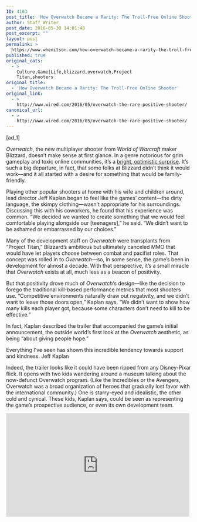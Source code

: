 ```yaml
---
ID: 4103
post_title: 'How Overwatch Became a Rarity: The Troll-Free Online Shooter'
author: Staff Writer
post_date: 2016-05-30 14:01:48
post_excerpt: ""
layout: post
permalink: >
  https://www.whenitson.com/how-overwatch-became-a-rarity-the-troll-free-online-shooter/
published: true
original_cats:
  - >
    Culture,Game|Life,blizzard,overwatch,Project
    Titan,shooters
original_title:
  - 'How Overwatch Became a Rarity: The Troll-Free Online Shooter'
original_link:
  - >
    http://www.wired.com/2016/05/overwatch-the-rare-positive-shooter/
canonical_url:
  - >
    http://www.wired.com/2016/05/overwatch-the-rare-positive-shooter/
---
```

 [ad_1]
<br><div id=""><p><em>Overwatch</em>, the new multiplayer shooter from <em>World of Warcraft</em> maker Blizzard, doesn’t make sense at first glance. In a genre notorious for grim gameplay and toxic online communities, it’s a <a href="http://www.wired.com/2016/05/overwatch-first-impressions/" target="_blank">bright, optimistic surprise</a>. It’s such a big departure, in fact, that some folks at Blizzard didn’t think it would work—and it all started with a desire for something that would be family-friendly.</p>
<p>Playing other popular shooters at home with his wife and children around, lead director Jeff Kaplan began to feel like the games’ content—the dirty language, the skimpy clothing—wasn’t appropriate for his surroundings. Discussing this with his coworkers, he found that his experience was common. “We decided we wanted to create something that we would feel comfortable playing alongside our [teenagers],” he said. “We didn’t want to be ashamed or embarrassed by our choices.”</p>
<p>Many of the development staff on <em>Overwatch</em> were transplants from “Project Titan,” Blizzard’s ambitious but ultimately canceled MMO that would have let players choose between combat and pacifist roles. That concept was rolled in to <em>Overwatch</em>—so, in some sense, the game’s been in development for almost a decade. With that perspective, it’s a small miracle that <em>Overwatch</em> exists at all, much less as a beacon of positivity.</p>
<p>But that positivity drove much of <em>Overwatch</em>‘s design—like the decision to forego the traditional kill-based performance metrics that most shooters use. “Competitive environments naturally draw out negativity, and we didn’t want to leave those doors open,” Kaplan says. “We didn’t want to show how many kills each player got, because some characters don’t need to kill to be effective.”</p>
<p>In fact, Kaplan described the trailer that accompanied the game’s initial announcement, the outside world’s first look at the <em>Overwatch</em> aesthetic, as being “about giving people hope.”</p>
<p data-js="fader" class="pullquote carve fader">
	Everything I've seen has shown this incredible tendency towards support and kindness.	<span class="attribution">Jeff Kaplan</span>
</p>

<p>Indeed, the trailer looks like it could have been ripped from any Disney-Pixar flick. It opens with two kids wandering around a museum talking about the now-defunct Overwatch program. (Like the Incredibles or the Avengers, Overwatch was a broad organization of heroes that gradually lost favor with the international community.) One is starry-eyed and idealistic, the other cold and cynical. These kids, Kaplan says, could be seen as representing the game’s prospective audience, or even its own development team.</p>
<p><iframe width="500" height="281" src="https://www.youtube.com/embed/FqnKB22pOC0?feature=oembed" frameborder="0" allowfullscreen=""/></p>
<p>In the clip, the hoodie-cloaked cynical child jeers at his younger brother, pointing out that Overwatch has disbanded. That’s seconds before Winston, a genetically engineered, hyper-intelligent gorilla, smashes through the ceiling of the exhibit. Winston, one of the most prominent Overwatch members, immediately shields the children from a super-villain’s gunfire. There’s a stark shift in the tone of the clip as the cynic opens himself up and pulls back his hood, ready to believe in hope.</p>
<p>Corny as that may sound, Kaplan and his team believed in this message: A happier, brighter future for videogames does exist. Already, he says, they’re seeing the positive effects of their design decisions.</p>
<p>In a recent <a href="https://www.reddit.com/r/Overwatch/comments/4kwjfe/thank_you_blizzard_for_allowing_me_to_snipe_for/" target="_blank">post to the <em>Overwatch</em> subreddit</a>, a player with cerebral palsy describes how they were able to play as a sniper for the first time thanks to the game’s extensive control customization options. Games, especially the competitive sort, rarely afford disabled players these sorts of tools. <em>Overwatch</em> is different, including half a dozen features that help bring in as many people as possible, including a colorblind mode.</p>
<p data-js="fader" class="pullquote carve fader">
	Already, Kaplan says, they're seeing the positive effects of their design decisions.	<span class="attribution"/>
</p>

<p>Often, the more vitriolic slices of the gaming community take offense to accessibility features like this in competitive games, suggesting that the developers are giving others an unfair advantage. Kaplan says this hasn’t happened with <em>Overwatch</em>, though.</p>
<p>“While I can’t say we have zero bad eggs in our fan base, everything I’ve seen has shown this incredible tendency towards support and kindness,” he says. “Like our own team, it took some of them a bit to get an idea of where we were taking this project, but now they see why we’re making so many changes and why they’re important.”</p>
<p>A quick scan of the <em>Overwatch</em> subreddit would seem to indicate that this is working. Where many fresh games struggle with an endless stream of player complaints and developer-prodding, <em>Overwatch</em>‘s community is vivacious and jubilant.</p>
<p>“More than anything else, playing <em>Overwatch</em> is about sharing an experience and working together, no matter who you’re with,” Kaplan says. “Whether you win or lose, you do so together. You all share in that.”</p>

			<a class="visually-hidden skip-to-text-link focusable bg-white" href="#start-of-content">Go Back to Top. Skip To: Start of Article.</a>

			
</div>
<br>[ad_2]
<br><a href="http://www.wired.com/2016/05/overwatch-the-rare-positive-shooter/">Source </a>